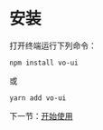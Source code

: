# 安装

打开终端运行下列命令：

```
npm install vo-ui
```

或

```
yarn add vo-ui
```

下一节：[开始使用](#/doc/get-start)
